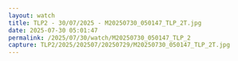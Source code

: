 ```yaml
---
layout: watch
title: TLP2 - 30/07/2025 - M20250730_050147_TLP_2T.jpg
date: 2025-07-30 05:01:47
permalink: /2025/07/30/watch/M20250730_050147_TLP_2
capture: TLP2/2025/202507/20250729/M20250730_050147_TLP_2T.jpg
---
```

